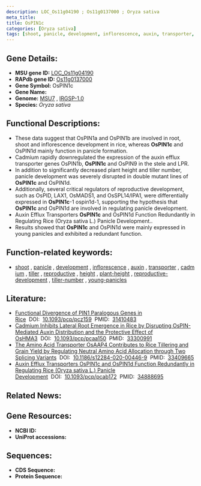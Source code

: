```yaml
---
description: LOC_Os11g04190 ; Os11g0137000 ; Oryza sativa
meta_title:
title: OsPIN1c
categories: [Oryza sativa]
tags: [shoot, panicle, development, inflorescence, auxin, transporter, cadmium, tiller, reproductive, height, plant height, reproductive development, tiller number, young panicles]
---
```


## Gene Details:
- **MSU gene ID:** [LOC_Os11g04190](http://rice.uga.edu/cgi-bin/ORF_infopage.cgi?orf=LOC_Os11g04190)  
- **RAPdb gene ID:** [Os11g0137000](https://rapdb.dna.affrc.go.jp/locus/?name=Os11g0137000)  
- **Gene Symbol:** OsPIN1c
- **Gene Name:**
- **Genome:**  [MSU7](http://rice.uga.edu/)&nbsp;,&nbsp;[IRGSP-1.0](https://rapdb.dna.affrc.go.jp/download/irgsp1.html)
- **Species:** *Oryza sativa*

## Functional Descriptions:
   - These data suggest that OsPIN1a and OsPIN1b are involved in root, shoot and inflorescence development in rice, whereas **OsPIN1c** and OsPIN1d mainly function in panicle formation.
   - Cadmium rapidly downregulated the expression of the auxin efflux transporter genes OsPIN1b, **OsPIN1c** and OsPIN9 in the stele and LPR.
   - In addition to significantly decreased plant height and tiller number, panicle development was severely disrupted in double mutant lines of **OsPIN1c** and OsPIN1d.
   - Additionally, several critical regulators of reproductive development, such as OsPID, LAX1, OsMADS1, and OsSPL14/IPA1, were differentially expressed in **OsPIN1c**-1 ospin1d-1, supporting the hypothesis that **OsPIN1c** and OsPIN1d are involved in regulating panicle development.
   - Auxin Efflux Transporters **OsPIN1c** and OsPIN1d Function Redundantly in Regulating Rice (Oryza sativa L.) Panicle Development..
   - Results showed that **OsPIN1c** and OsPIN1d were mainly expressed in young panicles and exhibited a redundant function.

## Function-related keywords:
   - [shoot](/tags/shoot/)&nbsp;,&nbsp;[panicle](/tags/panicle/)&nbsp;,&nbsp;[development](/tags/development/)&nbsp;,&nbsp;[inflorescence](/tags/inflorescence/)&nbsp;,&nbsp;[auxin](/tags/auxin/)&nbsp;,&nbsp;[transporter](/tags/transporter/)&nbsp;,&nbsp;[cadmium](/tags/cadmium/)&nbsp;,&nbsp;[tiller](/tags/tiller/)&nbsp;,&nbsp;[reproductive](/tags/reproductive/)&nbsp;,&nbsp;[height](/tags/height/)&nbsp;,&nbsp;[plant-height](/tags/plant-height/)&nbsp;,&nbsp;[reproductive-development](/tags/reproductive-development/)&nbsp;,&nbsp;[tiller-number](/tags/tiller-number/)&nbsp;,&nbsp;[young-panicles](/tags/young-panicles/)

## Literature:
   - [Functional Divergence of PIN1 Paralogous Genes in Rice](https://www.doi.org/10.1093/pcp/pcz159)&nbsp;&nbsp;DOI:&nbsp;&nbsp;[10.1093/pcp/pcz159](https://www.doi.org/10.1093/pcp/pcz159)&nbsp;&nbsp;PMID:&nbsp;&nbsp;[31410483](https://pubmed.ncbi.nlm.nih.gov/31410483/)
   - [Cadmium Inhibits Lateral Root Emergence in Rice by Disrupting OsPIN-Mediated Auxin Distribution and the Protective Effect of OsHMA3](https://www.doi.org/10.1093/pcp/pcaa150)&nbsp;&nbsp;DOI:&nbsp;&nbsp;[10.1093/pcp/pcaa150](https://www.doi.org/10.1093/pcp/pcaa150)&nbsp;&nbsp;PMID:&nbsp;&nbsp;[33300991](https://pubmed.ncbi.nlm.nih.gov/33300991/)
   - [The Amino Acid Transporter OsAAP4 Contributes to Rice Tillering and Grain Yield by Regulating Neutral Amino Acid Allocation through Two Splicing Variants](https://www.doi.org/10.1186/s12284-020-00446-9)&nbsp;&nbsp;DOI:&nbsp;&nbsp;[10.1186/s12284-020-00446-9](https://www.doi.org/10.1186/s12284-020-00446-9)&nbsp;&nbsp;PMID:&nbsp;&nbsp;[33409665](https://pubmed.ncbi.nlm.nih.gov/33409665/)
   - [Auxin Efflux Transporters OsPIN1c and OsPIN1d Function Redundantly in Regulating Rice (Oryza sativa L.) Panicle Development](https://www.doi.org/10.1093/pcp/pcab172)&nbsp;&nbsp;DOI:&nbsp;&nbsp;[10.1093/pcp/pcab172](https://www.doi.org/10.1093/pcp/pcab172)&nbsp;&nbsp;PMID:&nbsp;&nbsp;[34888695](https://pubmed.ncbi.nlm.nih.gov/34888695/)

## Related News:

## Gene Resources:
- **NCBI ID:**  []()
- **UniProt accessions:** [](https://www.uniprot.org/uniprotkb//entry)

## Sequences:
- **CDS Sequence:**
- **Protein Sequence:**
